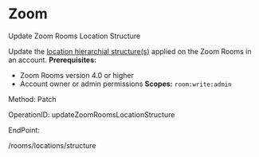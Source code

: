 #     Zoom


Update Zoom Rooms Location Structure

Update the [location hierarchial structure(s)](https://support.zoom.us/hc/en-us/articles/115000342983-Zoom-Rooms-Location-Hierarchy) applied on the Zoom Rooms in an account.
**Prerequisites:**
* Zoom Rooms version 4.0 or higher
* Account owner or admin permissions
**Scopes:** `room:write:admin` 

Method: Patch

OperationID: updateZoomRoomsLocationStructure

EndPoint:

/rooms/locations/structure
